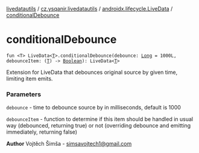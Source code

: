 [livedatautils](../../index.md) / [cz.ysqanir.livedatautils](../index.md) / [androidx.lifecycle.LiveData](index.md) / [conditionalDebounce](./conditional-debounce.md)

# conditionalDebounce

`fun <T> LiveData<`[`T`](conditional-debounce.md#T)`>.conditionalDebounce(debounce: `[`Long`](https://kotlinlang.org/api/latest/jvm/stdlib/kotlin/-long/index.html)` = 1000L, debounceItem: (`[`T`](conditional-debounce.md#T)`) -> `[`Boolean`](https://kotlinlang.org/api/latest/jvm/stdlib/kotlin/-boolean/index.html)`): LiveData<`[`T`](conditional-debounce.md#T)`>`

Extension for LiveData that debounces original source by given time, limiting item emits.

### Parameters

`debounce` - time to debounce source by in milliseconds, default is 1000

`debounceItem` - function to determine if this item should be handled in usual way (debounced, returning true) or not (overriding debounce and emitting immediately, returning false)

**Author**
Vojtěch Šimša - simsavojtech1@gmail.com

